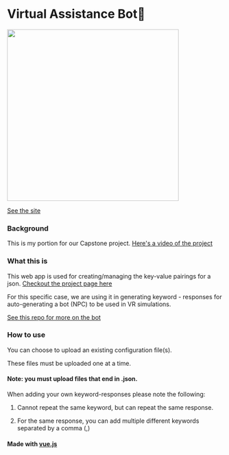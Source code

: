 # Virtual Assistance Bot🤖

<img width="400" src="https://www.yooksel.com/static/media/vrbot.d3546eb7.svg" align="center"/>

[See the site](https://bot-factory.netlify.app/)





### Background
This is my portion for our Capstone project. [Here's a video of the project](https://www.youtube.com/watch?v=_-yhq2RHWto)


### What this is
This web app is used for creating/managing the key-value pairings for a json. [Checkout the project page here](https://www.yooksel.com/#/virtual-assistance-bot)

For this specific case, we are using it in generating keyword - responses for auto-generating a bot (NPC) to be used in VR simulations.

[See this repo for more on the bot](https://github.com/AnthonyMella66/Capstone2019)

### How to use

You can choose to upload an existing configuration file(s).

These files must be uploaded one at a time.

#### Note: you must upload files that end in .json.



When adding your own keyword-responses please note the following:

1. Cannot repeat the same keyword, but can repeat the same response.

2. For the same response, you can add multiple different keywords separated by a comma (,)




#### Made with [vue.js](https://vuejs.org/)

